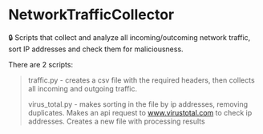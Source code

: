 # NetworkTrafficCollector

:lock: Scripts that collect and analyze all incoming/outcoming network traffic, sort IP addresses and check them for maliciousness.


There are 2 scripts: 

> traffic.py - сreates a csv file with the required headers, then collects all incoming and outgoing traffic.
> 
> virus_total.py - makes sorting in the file by ip addresses, removing duplicates. Makes an api request to www.virustotal.com to check ip addresses.
Creates a new file with processing results
